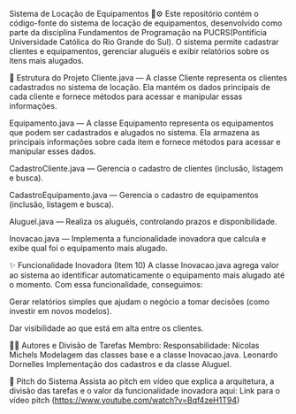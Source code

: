 Sistema de Locação de Equipamentos 🎥⚙️
Este repositório contém o código-fonte do sistema de locação de equipamentos, desenvolvido como parte da disciplina Fundamentos de Programação na  PUCRS(Pontifícia Universidade Católica do Rio Grande do Sul). O sistema permite cadastrar clientes e equipamentos, gerenciar aluguéis e exibir relatórios sobre os itens mais alugados.

📂 Estrutura do Projeto
Cliente.java — A classe Cliente representa os clientes cadastrados no sistema de locação. Ela mantém os dados principais de cada cliente e fornece métodos para acessar e manipular essas informações.

Equipamento.java — A classe Equipamento representa os equipamentos que podem ser cadastrados e alugados no sistema. Ela armazena as principais informações sobre cada item e fornece métodos para acessar e manipular esses dados.

CadastroCliente.java — Gerencia o cadastro de clientes (inclusão, listagem e busca).

CadastroEquipamento.java — Gerencia o cadastro de equipamentos (inclusão, listagem e busca).

Aluguel.java — Realiza os aluguéis, controlando prazos e disponibilidade.

Inovacao.java — Implementa a funcionalidade inovadora que calcula e exibe qual foi o equipamento mais alugado.

✨ Funcionalidade Inovadora (Item 10)
A classe Inovacao.java agrega valor ao sistema ao identificar automaticamente o equipamento mais alugado até o momento. Com essa funcionalidade, conseguimos:

Gerar relatórios simples que ajudam o negócio a tomar decisões (como investir em novos modelos).

Dar visibilidade ao que está em alta entre os clientes.

🧑‍💻 Autores e Divisão de Tarefas
Membro:	                 Responsabilidade:
Nícolas Michels	         Modelagem das classes base e a classe Inovacao.java.
Leonardo Dornelles	     Implementação dos cadastros e da classe Aluguel.

🎥 Pitch do Sistema
Assista ao pitch em vídeo que explica a arquitetura, a divisão das tarefas e o valor da funcionalidade inovadora aqui:
Link para o vídeo pitch (https://www.youtube.com/watch?v=Bqf4zeH1T94)